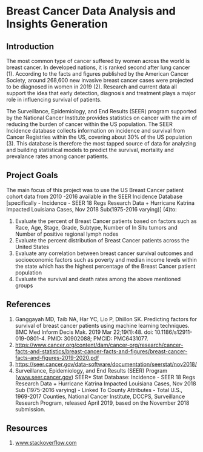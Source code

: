 # Breast Cancer Data Analysis and Insights Generation

## Introduction

The most common type of cancer suffered by women across the world is breast cancer. In developed nations, it is ranked second after lung cancer (1). According to the facts and figures published by the American Cancer Society, around 268,600 new invasive breast cancer cases were projected to  be diagnosed in women in 2019 (2). Research and current data all support the idea that early detection, diagnosis and treatment plays a major role in influencing survival of patients.  

The Surveillance, Epidemiology, and End Results (SEER) program supported by the National Cancer Institute provides statistics on cancer with the aim of reducing the burden of cancer within the US population. The SEER Incidence database collects information on incidence and survival from Cancer Registries within the US, covering about 30% of the US population (3). This database is therefore the most tapped source of data for analyzing and building statistical models to predict the survival, mortality and prevalance rates among cancer patients.  

## Project Goals

The main focus of this project was to use the US Breast Cancer patient cohort data from 2010 -2016 available in the SEER Incidence Database [specifically - Incidence - SEER 18 Regs Research Data + Hurricane Katrina Impacted Louisiana Cases, Nov 2018 Sub(1975-2016 varying)] (4)to:  

1. Evaluate the percent of Breast Cancer patients based on factors such as Race, Age, Stage, Grade, Subtype, Number of In Situ tumors and Number of positive regional lymph nodes
2. Evaluate the percent distribution of Breast Cancer patients across the United States  
3.	Evaluate any correlation between breast cancer survival outcomes and socioeconomic factors such as poverty and median income levels within the state which has the highest percentage of the Breast Cancer patient population
4.	Evaluate the survival and death rates among the above mentioned groups
 
## References

1.	Ganggayah MD, Taib NA, Har YC, Lio P, Dhillon SK. Predicting factors for survival of breast cancer patients using machine learning techniques. BMC Med Inform Decis Mak. 2019 Mar 22;19(1):48. doi: 10.1186/s12911-019-0801-4. PMID: 30902088; PMCID: PMC6431077.
2.	https://www.cancer.org/content/dam/cancer-org/research/cancer-facts-and-statistics/breast-cancer-facts-and-figures/breast-cancer-facts-and-figures-2019-2020.pdf
3.	https://seer.cancer.gov/data-software/documentation/seerstat/nov2018/
4. Surveillance, Epidemiology, and End Results (SEER) Program (www.seer.cancer.gov) SEER* Stat Database: Incidence - SEER 18 Regs Research Data + Hurricane Katrina Impacted Louisiana Cases, Nov 2018 Sub (1975-2016 varying) - Linked To County Attributes - Total U.S., 1969-2017 Counties, National Cancer Institute, DCCPS, Surveillance Research Program, released April 2019, based on the November 2018 submission.

## Resources

1. www.stackoverflow.com

